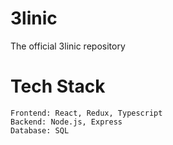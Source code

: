 # 3linic

The official 3linic repository

# Tech Stack

```
Frontend: React, Redux, Typescript
Backend: Node.js, Express
Database: SQL

```
